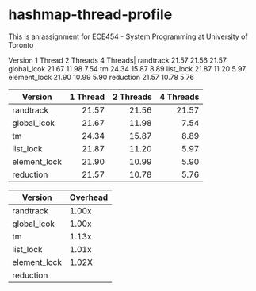 # hashmap-thread-profile
This is an assignment for ECE454 - System Programming at University of Toronto

Version      1 Thread    2 Threads    4 Threads|
randtrack    21.57       21.56        21.57
global_lcok  21.67       11.98        7.54
tm           24.34       15.87        8.89
list_lock    21.87       11.20        5.97
element_lock 21.90       10.99        5.90
reduction    21.57       10.78        5.76

|Version        |1 Thread           |2 Threads  |4 Threads|
| ------------- |-------------:| -----:| ----:|
| randtrack      | 21.57 | 21.56 | 21.57|
| global_lcok    | 21.67      |   11.98 |7.54|
| tm | 24.34 |15.87| 8.89|
| list_lock      | 21.87      |    11.20 |5.97|
| element_lock   |  21.90       |    10.99 |5.90|
| reduction      | 21.57       |    10.78 |5.76|

|Version      |Overhead|
|---|:---|
|randtrack    |1.00x|
|global_lcok  |1.00x|
|tm           |1.13x|
|list_lock    |1.01x|
|element_lock |1.02X|
|reduction|    |1.00x|
